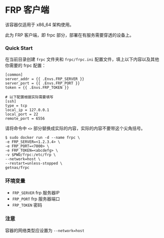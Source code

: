 # FRP 客户端
该容器仅适用于 x86_64 架构使用。

此为 FRP 客户端，即 frpc 部分，部署在有服务需要穿透的设备上。

### Quick Start

在当前目录创建 `frpc` 文件夹和 `frpc/frpc.ini` 配置文件，填上以下内容以及其他你需要的 frpc 配置：

```
[common]
server_addr = {{ .Envs.FRP_SERVER }}
server_port = {{ .Envs.FRP_PORT }}
token = {{ .Envs.FRP_TOKEN }}

# 以下配置根据实际需要填写
[ssh]
type = tcp
local_ip = 127.0.0.1
local_port = 22
remote_port = 6556
```

请将命令中 `<>` 部分替换成实际的内容，实际的内容不要带这个尖角括号。

```shell
$ sudo docker run -d --name frpc \
-e FRP_SERVER=<1.2.3.4> \
-e FRP_PORT=<7000> \
-e FRP_TOKEN=<abcdefg> \
-v $PWD/frpc:/etc/frp \
--network=host \
--restart=unless-stopped \
getnas/frpc
```

### 环境变量

- `FRP_SERVER` frp 服务器IP
- `FRP_PORT` frp 服务器端口
- `FRP_TOKEN` 密码

### 注意

容器的网络类型应设置为 `--network=host`